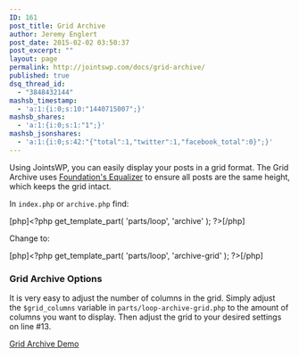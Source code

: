 ```yaml
---
ID: 161
post_title: Grid Archive
author: Jeremy Englert
post_date: 2015-02-02 03:50:37
post_excerpt: ""
layout: page
permalink: http://jointswp.com/docs/grid-archive/
published: true
dsq_thread_id:
  - "3848432144"
mashsb_timestamp:
  - 'a:1:{i:0;s:10:"1440715007";}'
mashsb_shares:
  - 'a:1:{i:0;s:1:"1";}'
mashsb_jsonshares:
  - 'a:1:{i:0;s:42:"{"total":1,"twitter":1,"facebook_total":0}";}'
---
```

Using JointsWP, you can easily display your posts in a grid format. The Grid Archive uses <a href="http://foundation.zurb.com/sites/docs/equalizer.html">Foundation's Equalizer</a> to ensure all posts are the same height, which keeps the grid intact.

In <code>index.php</code> or <code>archive.php</code> find:

[php]&lt;?php get_template_part( 'parts/loop', 'archive' ); ?&gt;[/php]

Change to:

[php]&lt;?php get_template_part( 'parts/loop', 'archive-grid' ); ?&gt;[/php]

<h3>Grid Archive Options</h3>
It is very easy to adjust the number of columns in the grid. Simply adjust the <code>$grid_columns</code> variable in <code>parts/loop-archive-grid.php</code> to the amount of columns you want to display. Then adjust the grid to your desired settings on line #13.

<p><a class="button" href="http://jointswp.com/demo/category/grid/" target="_blank">Grid Archive Demo</a></p>